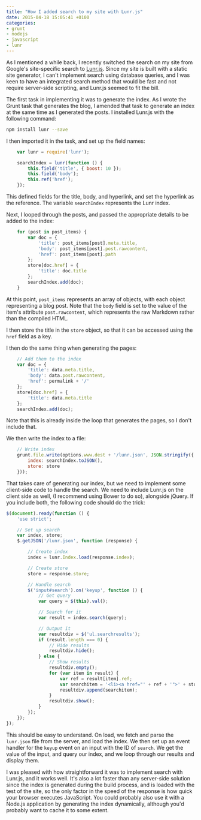 ```yaml
---
title: "How I added search to my site with Lunr.js"
date: 2015-04-18 15:05:41 +0100
categories:
- grunt
- nodejs
- javascript
- lunr
---
```


As I mentioned a while back, I recently switched the search on my site from Google's site-specific search to [Lunr.js](http://lunrjs.com/). Since my site is built with a static site generator, I can't implement search using database queries, and I was keen to have an integrated search method that would be fast and not require server-side scripting, and Lunr.js seemed to fit the bill.

The first task in implementing it was to generate the index. As I wrote the Grunt task that generates the blog, I amended that task to generate an index at the same time as I generated the posts. I installed Lunr.js with the following command:

```bash
npm install lunr --save
```

I then imported it in the task, and set up the field names:

```javascript
    var lunr = require('lunr');

    searchIndex = lunr(function () {
        this.field('title', { boost: 10 });
        this.field('body');
        this.ref('href');
    });
```

This defined fields for the title, body, and hyperlink, and set the hyperlink as the reference. The variable `searchIndex` represents the Lunr index.

Next, I looped through the posts, and passed the appropriate details to be added to the index:

```javascript
    for (post in post_items) {
        var doc = {
            'title': post_items[post].meta.title,
            'body': post_items[post].post.rawcontent,
            'href': post_items[post].path
        };
        store[doc.href] = {
            'title': doc.title
        };
        searchIndex.add(doc);
    }
```

At this point, `post_items` represents an array of objects, with each object representing a blog post. Note that the `body` field is set to the value of the item's attribute `post.rawcontent`, which represents the raw Markdown rather than the compiled HTML.

I then store the title in the `store` object, so that it can be accessed using the `href` field as a key.

I then do the same thing when generating the pages:

```javascript
    // Add them to the index
    var doc = {
        'title': data.meta.title,
        'body': data.post.rawcontent,
        'href': permalink + '/'
    };
    store[doc.href] = {
        'title': data.meta.title
    };
    searchIndex.add(doc);
```

Note that this is already inside the loop that generates the pages, so I don't include that.

We then write the index to a file:

```javascript
    // Write index
    grunt.file.write(options.www.dest + '/lunr.json', JSON.stringify({
        index: searchIndex.toJSON(),
        store: store
    }));
```

That takes care of generating our index, but we need to implement some client-side code to handle the search. We need to include Lunr.js on the client side as well, (I recommend using Bower to do so), alongside jQuery. If you include both, the following code should do the trick:

```javascript
$(document).ready(function () {
    'use strict';

    // Set up search
    var index, store;
    $.getJSON('/lunr.json', function (response) {

        // Create index
        index = lunr.Index.load(response.index);

        // Create store
        store = response.store;

        // Handle search
        $('input#search').on('keyup', function () {
            // Get query
            var query = $(this).val();

            // Search for it
            var result = index.search(query);

            // Output it
            var resultdiv = $('ul.searchresults');
            if (result.length === 0) {
                // Hide results
                resultdiv.hide();
            } else {
                // Show results
                resultdiv.empty();
                for (var item in result) {
                    var ref = result[item].ref;
                    var searchitem = '<li><a href="' + ref + '">' + store[ref].title + '</a></li>';
                    resultdiv.append(searchitem);
                }
                resultdiv.show();
            }
        });
    });
}); 
```

This should be easy to understand. On load, we fetch and parse the `lunr.json` file from the server, and load the index. We then set up an event handler for the `keyup` event on an input with the ID of `search`. We get the value of the input, and query our index, and we loop through our results and display them.

I was pleased with how straightforward it was to implement search with Lunr.js, and it works well. It's also a lot faster than any server-side solution since the index is generated during the build process, and is loaded with the test of the site, so the only factor in the speed of the response is how quick your browser executes JavaScript. You could probably also use it with a Node.js application by generating the index dynamically, although you'd probably want to cache it to some extent.
